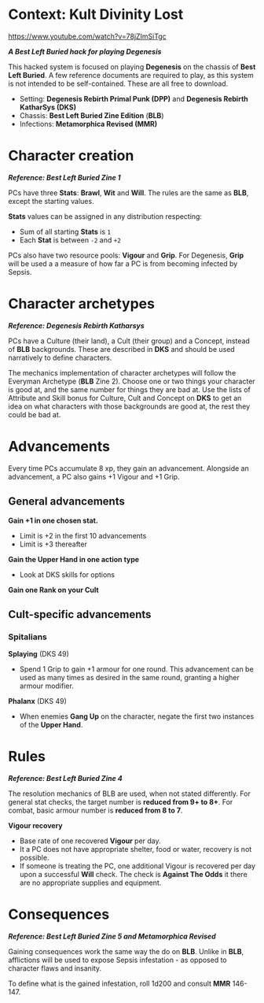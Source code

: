 # Context: Kult Divinity Lost


https://www.youtube.com/watch?v=78jZImSiTgc



***A Best Left Buried hack for playing Degenesis***

This hacked system is focused on playing **Degenesis** on the chassis of **Best Left Buried**. A few reference documents are required to play, as this system is not intended to be self-contained. These are all free to download.

- Setting: **Degenesis Rebirth Primal Punk (DPP)** and **Degenesis Rebirth KatharSys (DKS)**
- Chassis: **Best Left Buried Zine Edition** (**BLB**)
- Infections: **Metamorphica Revised (MMR)**

# Character creation
***Reference: Best Left Buried Zine 1***

PCs have three **Stats**: **Brawl**, **Wit** and **Will**. The rules are the same as **BLB**, except the starting values.

**Stats** values can be assigned in any distribution respecting:  
- Sum of all starting **Stats** is `1`
- Each **Stat** is between `-2` and `+2`

PCs also have two resource pools: **Vigour** and **Grip**. For Degenesis, **Grip** will be used a a measure of how far a PC is from becoming infected by Sepsis.

# Character archetypes
***Reference: Degenesis Rebirth Katharsys***

PCs have a Culture (their land), a Cult (their group) and a Concept, instead of **BLB** backgrounds. These are described in **DKS** and should be used narratively to define characters.

The mechanics implementation of character archetypes will follow the Everyman Archetype (**BLB** Zine 2). Choose one or two things your character is good at, and the same number for things they are bad at. Use the lists of Attribute and Skill bonus for Culture, Cult and Concept on **DKS** to get an idea on what characters with those backgrounds are good at, the rest they could be bad at.

# Advancements

Every time PCs accumulate 8 xp, they gain an advancement. Alongside an advancement, a PC also gains +1 Vigour and +1 Grip.

## General advancements

**Gain +1 in one chosen stat.**  
- Limit is +2 in the first 10 advancements
- Limit is +3 thereafter

**Gain the Upper Hand in one action type**
- Look at DKS skills for options 

**Gain one Rank on your Cult**
## Cult-specific advancements

### Spitalians

**Splaying** (DKS 49)
- Spend 1 Grip to gain +1 armour for one round. This advancement can be used as many times as desired in the same round, granting a higher armour modifier.

**Phalanx** (DKS 49)
- When enemies **Gang Up** on the character, negate the first two instances of the **Upper Hand**.
# Rules
***Reference: Best Left Buried Zine 4***

The resolution mechanics of BLB are used, when not stated differently. For general stat checks, the target number is **reduced from 9+ to 8+**. For combat, basic armour number is **reduced from 8 to 7**.

**Vigour recovery**
- Base rate of one recovered **Vigour** per day.
- It a PC does not have appropriate shelter, food or water, recovery is not possible.
- If someone is treating the PC, one additional Vigour is recovered per day upon a successful **Will** check. The check is **Against The Odds** it there are no appropriate supplies and equipment.

# Consequences
***Reference: Best Left Buried Zine 5 and Metamorphica Revised***

Gaining consequences work the same way the do on **BLB**. Unlike in **BLB**, afflictions will be used to expose Sepsis infestation - as opposed to character flaws and insanity.

To define what is the gained infestation, roll 1d200 and consult **MMR** 146-147. 





